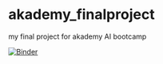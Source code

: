 # akademy_finalproject
my final project for akademy AI bootcamp

[![Binder](https://mybinder.org/badge_logo.svg)](https://mybinder.org/v2/gh/achesson/akademy_finalproject/master?filepath=Run_Anna_Demo.ipynb)

